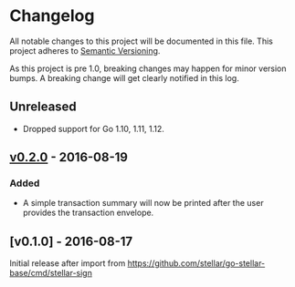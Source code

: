 # Changelog

All notable changes to this project will be documented in this
file.  This project adheres to [Semantic Versioning](http://semver.org/).

As this project is pre 1.0, breaking changes may happen for minor version
bumps.  A breaking change will get clearly notified in this log.

## Unreleased

- Dropped support for Go 1.10, 1.11, 1.12.

## [v0.2.0] - 2016-08-19

### Added

- A simple transaction summary will now be printed after the user provides the transaction envelope.

## [v0.1.0] - 2016-08-17

Initial release after import from https://github.com/stellar/go-stellar-base/cmd/stellar-sign

[Unreleased]: https://github.com/TosinShada/stellar-core/compare/stellar-sign-v0.2.0...master
[v0.2.0]: https://github.com/TosinShada/stellar-core/compare/stellar-sign-v0.1.0...v0.2.0
